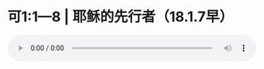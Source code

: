# 可1:1—8 | 耶稣的先行者（18.1.7早）

<audio style="width: 100%;" preload="false" controls controlslist="nodownload"><source src="http://file.simai.life/audio/mp3/old/19060.mp3" type="audio/mpeg">Your browser does not support the audio element.</audio>


